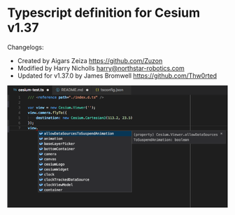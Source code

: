 # Typescript definition for Cesium v1.37

Changelogs:

- Created by Aigars Zeiza <https://github.com/Zuzon>
- Modified by Harry Nicholls <harry@northstar-robotics.com>
- Updated for v1.37.0 by James Bromwell <https://github.com/Thw0rted>

![Typescript definition for Cesium](./screenshot.png)
